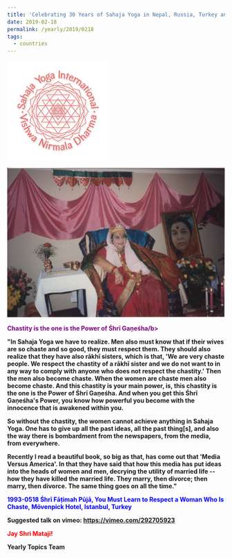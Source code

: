 ```yaml
---
title: 'Celebrating 30 Years of Sahaja Yoga in Nepal, Russia, Turkey and Ukraine, Post 5'
date: 2019-02-18
permalink: /yearly/2019/0218
tags:
  - countries
---
```


![PICTURE 9](/images/image9.png)

![PICTURE 20](/images/image20.png)

<p style="color:purple; text-align:left;">
<b>Chastity is the one is the Power of Śhrī Gaṇeśha/b><br>
</p>

"In Sahaja Yoga we have to realize. Men also must know that if their wives are so chaste and so good, they must respect them. They should also realize that they have also rākhī sisters, which is that, 'We are very chaste people. We respect the chastity of a rākhī sister and we do not want to in any way to comply with anyone who does not respect the chastity.' Then the men also become chaste. When the women are chaste men also become chaste. And this chastity is your main power, is, this chastity is the one is the Power of Śhrī Gaṇeśha. And when you get this Śhrī Gaṇeśha's Power, you know how powerful you become with the innocence that is awakened within you. 

So without the chastity, the women cannot achieve anything in Sahaja Yoga. One has to give up all the past ideas, all the past thing[s], and also the way there is bombardment from the newspapers, from the media, from everywhere. 

Recently I read a beautiful book, so big as that, has come out that 'Media Versus America'. In that they have said that how this media has put ideas into the heads of women and men, decrying the utility of married life -- how they have killed the married life. They marry, then divorce; then marry, then divorce. The same thing goes on all the time."
 

<p style="color:blue;">
1993-0518 Śhrī Fāṭimah Pūjā, You Must Learn to Respect a Woman Who Is Chaste, Mövenpick Hotel, Istanbul, Turkey
</p>

Suggested talk on vimeo: <a href=" https://vimeo.com/292705923">  https://vimeo.com/292705923</a>

<p style="color:red;">Jay Shri Mataji!<br></p>

Yearly Topics Team